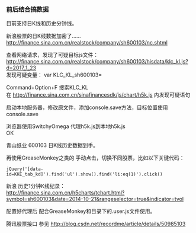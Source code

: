 ### 前后结合搞数据  
目前支持日K线和历史分钟线。

新浪股票的日K线数据加密了……  
http://finance.sina.com.cn/realstock/company/sh600103/nc.shtml  


查看网络请求，发现了可疑目标js文件：  
http://finance.sina.com.cn/realstock/company/sh600103/hisdata/klc_kl.js?d=2017_1_23  
发现可疑变量：
var KLC_KL_sh600103=  


Command+Option+F 搜索KLC_KL  
在 http://finance.sina.com.cn/sinafinancesdk/js/chart/h5k.js 内发现可疑语句  

启动本地服务器，修改原文件，添加console.save方法，目标位置使用console.save  

浏览器使用SwitchyOmega 代理h5k.js到本地h5k.js  
OK  

青山纸业 600103 日K线历史数据到手。  

再使用GreaseMonkey之类的 手动点击，切换不同股票，比如以下关键代码：  
```  
jQuery('[data-id=KKE_tab_kd]').find('ul').show().find('li:eq(1)').click()
```  


新浪 历史1分钟K线纪录：  
http://finance.sina.com.cn/h5charts/tchart.html?symbol=sh600103&date=2014-10-21&rangeselector=true&indicator=tvol  

配置好代理后 配合GreaseMonkey和目录下的.user.js文件使用。



腾讯股票接口 参见 http://blog.csdn.net/recordme/article/details/50985103
